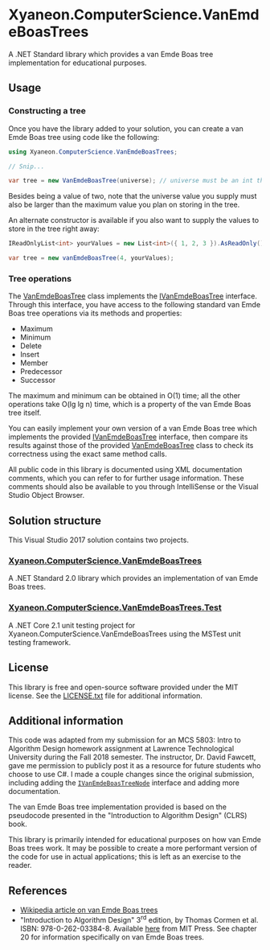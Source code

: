 # Xyaneon.ComputerScience.VanEmdeBoasTrees

A .NET Standard library which provides a van Emde Boas tree implementation for educational purposes.

## Usage

### Constructing a tree

Once you have the library added to your solution, you can create a van Emde Boas tree using code like the following:

```csharp
using Xyaneon.ComputerScience.VanEmdeBoasTrees;

// Snip...

var tree = new VanEmdeBoasTree(universe); // universe must be an int that is a power of two.
```

Besides being a value of two, note that the universe value you supply must also be larger than the maximum
value you plan on storing in the tree.

An alternate constructor is available if you also want to supply the values to store in the tree right away:

```csharp
IReadOnlyList<int> yourValues = new List<int>({ 1, 2, 3 }).AsReadOnly();

var tree = new vanEmdeBoasTree(4, yourValues);
```

### Tree operations

The [VanEmdeBoasTree][vanEmdeBoasTree] class implements the [IVanEmdeBoasTree][iVanEmdeBoasTree] interface.
Through this interface, you have access to the following standard van Emde Boas tree operations via its
methods and properties:

- Maximum
- Minimum
- Delete
- Insert
- Member
- Predecessor
- Successor

The maximum and minimum can be obtained in O(1) time; all the other operations take O(lg lg n) time, which is
a property of the van Emde Boas tree itself.

You can easily implement your own version of a van Emde Boas tree which implements the provided
[IVanEmdeBoasTree][iVanEmdeBoasTree] interface, then compare its results against those of the provided
[VanEmdeBoasTree][vanEmdeBoasTree] class to check its correctness using the exact same method calls.

All public code in this library is documented using XML documentation comments, which you can refer to for
further usage information. These comments should also be available to you through IntelliSense or the Visual
Studio Object Browser.

## Solution structure

This Visual Studio 2017 solution contains two projects.

### [Xyaneon.ComputerScience.VanEmdeBoasTrees][main-project]

A .NET Standard 2.0 library which provides an implementation of van Emde Boas trees.

### [Xyaneon.ComputerScience.VanEmdeBoasTrees.Test][test-project]

A .NET Core 2.1 unit testing project for Xyaneon.ComputerScience.VanEmdeBoasTrees
using the MSTest unit testing framework.

## License

This library is free and open-source software provided under the MIT license. See
the [LICENSE.txt][license] file for additional information.

## Additional information

This code was adapted from my submission for an MCS 5803: Intro to Algorithm Design homework
assignment at Lawrence Technological University during the Fall 2018 semester. The instructor,
Dr. David Fawcett, gave me permission to publicly post it as a resource for future students
who choose to use C#. I made a couple changes since the original submission, including adding
the [`IVanEmdeBoasTreeNode`][iVanEmdeBoasTreeNode] interface and adding more documentation.

The van Emde Boas tree implementation provided is based on the pseudocode presented in the
"Introduction to Algorithm Design" (CLRS) book.

This library is primarily intended for educational purposes on how van Emde Boas trees work.
It may be possible to create a more performant version of the code for use in actual
applications; this is left as an exercise to the reader.

## References

- [Wikipedia article on van Emde Boas trees][wikipedia-article]
- "Introduction to Algorithm Design" 3<sup>rd</sup> edition, by Thomas Cormen et al.
  ISBN: 978-0-262-03384-8. Available [here][book-page] from MIT Press. See chapter 20 for
  information specifically on van Emde Boas trees.

[vanEmdeBoasTree]: https://github.com/Xyaneon/Xyaneon.ComputerScience.VanEmdeBoasTrees/blob/master/Xyaneon.ComputerScience.VanEmdeBoasTrees/VanEmdeBoasTree.cs
[iVanEmdeBoasTree]: https://github.com/Xyaneon/Xyaneon.ComputerScience.VanEmdeBoasTrees/blob/master/Xyaneon.ComputerScience.VanEmdeBoasTrees/IVanEmdeBoasTree.cs
[main-project]: https://github.com/Xyaneon/Xyaneon.ComputerScience.VanEmdeBoasTrees/tree/master/Xyaneon.ComputerScience.VanEmdeBoasTrees
[test-project]: https://github.com/Xyaneon/Xyaneon.ComputerScience.VanEmdeBoasTrees/tree/master/Xyaneon.ComputerScience.VanEmdeBoasTrees.Test
[license]: https://github.com/Xyaneon/Xyaneon.ComputerScience.VanEmdeBoasTrees/blob/master/LICENSE.txt
[iVanEmdeBoasTreeNode]: https://github.com/Xyaneon/Xyaneon.ComputerScience.VanEmdeBoasTrees/blob/master/Xyaneon.ComputerScience.VanEmdeBoasTrees/IVanEmdeBoasTreeNode.cs
[wikipedia-article]: https://en.wikipedia.org/wiki/Van_Emde_Boas_tree
[book-page]: https://mitpress.mit.edu/books/introduction-algorithms
